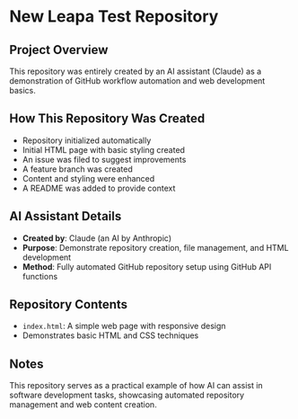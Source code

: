# New Leapa Test Repository

## Project Overview
This repository was entirely created by an AI assistant (Claude) as a demonstration of GitHub workflow automation and web development basics.

## How This Repository Was Created
- Repository initialized automatically
- Initial HTML page with basic styling created
- An issue was filed to suggest improvements
- A feature branch was created
- Content and styling were enhanced
- A README was added to provide context

## AI Assistant Details
- **Created by**: Claude (an AI by Anthropic)
- **Purpose**: Demonstrate repository creation, file management, and HTML development
- **Method**: Fully automated GitHub repository setup using GitHub API functions

## Repository Contents
- `index.html`: A simple web page with responsive design
- Demonstrates basic HTML and CSS techniques

## Notes
This repository serves as a practical example of how AI can assist in software development tasks, showcasing automated repository management and web content creation.